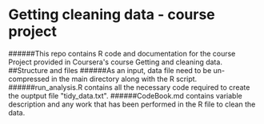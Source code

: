 # Getting cleaning data - course project
######This repo contains R code and documentation for the course Project provided in Coursera's course Getting and cleaning data.
##Structure and files
######As an input, data file need to be un-compressed in the main directory along with the R script.
######run_analysis.R contains all the necessary code required to create the ouptput file "tidy_data.txt".
######CodeBook.md contains variable description and any work that has been performed in the R file to clean the data.
